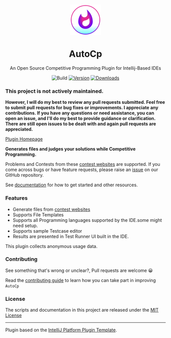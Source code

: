 
<!--suppress HtmlDeprecatedAttribute -->
<div  align="center">

![plugin Icon](src/main/resources/META-INF/pluginIcon.svg)

# AutoCp

An Open Source Competitive Programming Plugin for Intellij-Based IDEs

![Build](https://github.com/Pushpavel/autoCP/workflows/Build/badge.svg)
[![Version](https://img.shields.io/jetbrains/plugin/v/17061.svg)](https://plugins.jetbrains.com/plugin/17061-autocp)
[![Downloads](https://img.shields.io/jetbrains/plugin/d/17061.svg)](https://plugins.jetbrains.com/plugin/17061-autocp)

</div>

### This project is not actively maintained.
**However, I will do my best to review any pull requests submitted. Feel free to submit pull requests for bug fixes or improvements. I appreciate any contributions. If you have any questions or need assistance, you can open an issue, and I'll do my best to provide guidance or clarification. There are still open issues to be dealt with and again pull requests are appreciated.**

[Plugin Homepage](https://plugins.jetbrains.com/plugin/17061-autocp)
<!-- Plugin description -->
__Generates files and judges your solutions while Competitive Programming.__

Problems and Contests from these [contest websites](https://github.com/jmerle/competitive-companion#supported-websites)
are supported. If you come across bugs or have feature requests, please raise
an [issue](https://github.com/Pushpavel/AutoCp/issues/new/choose) on our GitHub repository.

See [documentation](https://pushpavel.github.io/AutoCp/) for how to get started and other resources.

### Features

- Generate files from [contest websites](https://github.com/jmerle/competitive-companion#supported-websites)
- Supports File Templates
- Supports all Programming languages supported by the IDE.some might need setup.
- Supports sample Testcase editor
- Results are presented in Test Runner UI built in the IDE.

This plugin collects anonymous usage data.
<!-- Plugin description end -->

### Contributing

See something that's wrong or unclear?, Pull requests are welcome 😀

Read the [contributing guide](https://github.com/Pushpavel/AutoCp/blob/main/CONTRIBUTING.md) to learn how you can take part in
improving ```AutoCp```

### License

The scripts and documentation in this project are released under the [MIT License](LICENSE)

---
Plugin based on the [IntelliJ Platform Plugin Template][template].

[template]: https://github.com/JetBrains/intellij-platform-plugin-template
